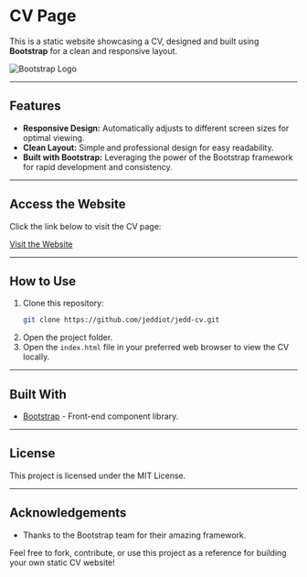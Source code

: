 # CV Page

This is a static website showcasing a CV, designed and built using **Bootstrap** for a clean and responsive layout.

![Bootstrap Logo](https://upload.wikimedia.org/wikipedia/commons/b/b2/Bootstrap_logo.svg)

---

## Features
- **Responsive Design:** Automatically adjusts to different screen sizes for optimal viewing.
- **Clean Layout:** Simple and professional design for easy readability.
- **Built with Bootstrap:** Leveraging the power of the Bootstrap framework for rapid development and consistency.

---

## Access the Website
Click the link below to visit the CV page:

[Visit the Website](https://jeddiot.github.io/jedd-cv/)

---

## How to Use
1. Clone this repository:
   ```bash
   git clone https://github.com/jeddiot/jedd-cv.git
   ```
2. Open the project folder.
3. Open the `index.html` file in your preferred web browser to view the CV locally.

---

## Built With
- [Bootstrap](https://getbootstrap.com/) - Front-end component library.

---

## License
This project is licensed under the MIT License.

---

## Acknowledgements
- Thanks to the Bootstrap team for their amazing framework.

Feel free to fork, contribute, or use this project as a reference for building your own static CV website!
